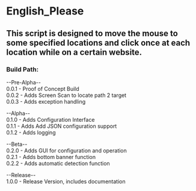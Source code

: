 # English_Please  

## This script is designed to move the mouse to some specified locations and click once at each location while on a certain website.  

### Build Path:  
  
--Pre-Alpha--  
0.0.1 - Proof of Concept Build  
0.0.2 - Adds Screen Scan to locate path 2 target  
0.0.3 - Adds exception handling  
  
--Alpha--  
0.1.0 - Adds Configuration Interface  
0.1.1 - Adds Add JSON configuration support  
0.1.2 - Adds logging  
  
--Beta--  
0.2.0 - Adds GUI for configuration and operation  
0.2.1 - Adds bottom banner function  
0.2.2 - Adds automatic detection function  
  
--Release--  
1.0.0 - Release Version, includes documentation  
